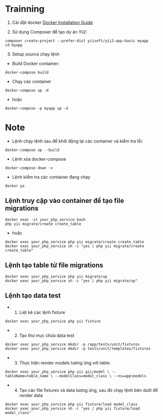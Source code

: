 # Trainning

1. Cài đặt docker
[Docker Installation Guide](https://docs.docker.com/desktop/setup/install/windows-install/)

2. Sử dụng Composer để tạo dự án Yii2:
  ```
  composer create-project --prefer-dist yiisoft/yii2-app-basic myapp
  cd myapp
  ```

3. Setup source chạy lệnh
 - Build Docker container: 
  ```
  docker-compose build
  ```
 - Chạy các container
  ```
  docker-compose up -d
  ```
 - hoặc 
  ```
  docker-compose -p myapp up -d
  ```

# Note
 - Lệnh chạy lệnh sau để khởi động lại các container và kiểm tra lỗi:
  ```
  docker-compose up --build
  ```
 - Lệnh xóa docker-compose
  ```
  docker-compose down -v
  ```
 - Lệnh kiểm tra các container đang chạy 
  ```
  docker ps  
  ```

## Lệnh truy cập vào container để tạo file migrations
  ```
  docker exec -it your_php_service bash
  php yii migrate/create create_table
  ```
  - hoặc
  ```
  docker exec your_php_service php yii migrate/create create_table
  docker exec your_php_service sh -c "yes | php yii migrate/create create_table"
  ```
## Lệnh tạo table từ file migrations
  ```
  docker exec your_php_service php yii migrate/up 
  docker exec your_php_service sh -c "yes | php yii migrate/up"
  ```

## Lệnh tạo data test
 - 1. Liệt kê các lệnh fixture
  ```
  docker exec your_php_service php yii fixture
  ```
 - 2. Tạo thư mục chứa data test
  ```
  docker exec your_php_service mkdir -p /app/tests/unit/fixtures  
  docker exec your_php_service mkdir -p tests/unit/templates/fixtures
  ```
 - 3. Thực hiện render models tương ứng với table.
  ```
  docker exec your_php_service php yii gii/model \ --tableName=table_name \ --modelClass=model_class \ --ns=app\models
  ```
 - 4. Tạo các file fixtures và data tương ứng, sau đó chạy lệnh bên dưới để render data
  ```
  docker exec your_php_service php yii fixture/load model_class
  docker exec your_php_service sh -c "yes | php yii fixture/load model_class"
  ```